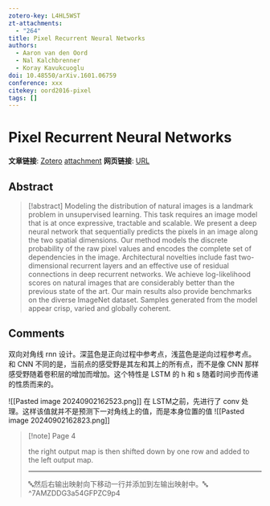 ```yaml
---
zotero-key: L4HL5WST
zt-attachments:
  - "264"
title: Pixel Recurrent Neural Networks
authors:
  - Aaron van den Oord
  - Nal Kalchbrenner
  - Koray Kavukcuoglu
doi: 10.48550/arXiv.1601.06759
conference: xxx
citekey: oord2016-pixel
tags: []
---
```

# Pixel Recurrent Neural Networks

**文章链接**: [Zotero](zotero://select/library/items/L4HL5WST) [attachment](<file:///home/ilot/Zotero/storage/54GFPZC9/Oord%20%E7%AD%89%20-%202016%20-%20Pixel%20Recurrent%20Neural%20Networks.pdf>)
**网页链接**: [URL](http://arxiv.org/abs/1601.06759)
## Abstract

>[!abstract]
>Modeling the distribution of natural images is a landmark problem in unsupervised learning. This task requires an image model that is at once expressive, tractable and scalable. We present a deep neural network that sequentially predicts the pixels in an image along the two spatial dimensions. Our method models the discrete probability of the raw pixel values and encodes the complete set of dependencies in the image. Architectural novelties include fast two-dimensional recurrent layers and an effective use of residual connections in deep recurrent networks. We achieve log-likelihood scores on natural images that are considerably better than the previous state of the art. Our main results also provide benchmarks on the diverse ImageNet dataset. Samples generated from the model appear crisp, varied and globally coherent.

## Comments
双向对角线 rnn 设计。深蓝色是正向过程中参考点，浅蓝色是逆向过程参考点。和 CNN 不同的是，当前点的感受野是其左和其上的所有点，而不是像 CNN 那样感受野随着卷积层的增加而增加。这个特性是 LSTM 的 h 和 s 随着时间步而传递的性质而来的。


![[Pasted image 20240902162523.png]]
在 LSTM之前，先进行了 conv 处理。这样该值就并不是预测下一对角线上的值，而是本身位置的值
![[Pasted image 20240902162823.png]]

> [!note] Page 4
> 
> the right output map is then shifted down by one row and added to the left output map.
> 
> ---
> 🔤然后右输出映射向下移动一行并添加到左输出映射中。🔤
> ^7AMZDDG3a54GFPZC9p4

